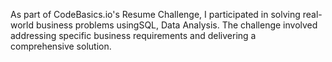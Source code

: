 As part of CodeBasics.io's Resume Challenge, I participated in solving real-world business problems usingSQL, Data Analysis. The challenge involved addressing specific business requirements and delivering a comprehensive solution.
